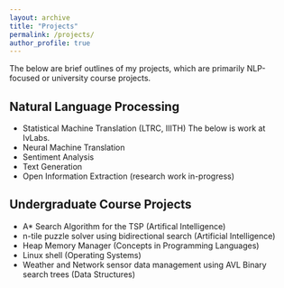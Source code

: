 ```yaml
---
layout: archive
title: "Projects"
permalink: /projects/
author_profile: true
---
```


The below are brief outlines of my projects, which are primarily NLP-focused or university course projects.

## Natural Language Processing
- Statistical Machine Translation (LTRC, IIITH)
The below is work at IvLabs.
- Neural Machine Translation
- Sentiment Analysis
- Text Generation
- Open Information Extraction (research work in-progress)

## Undergraduate Course Projects 
- A* Search Algorithm for the TSP (Artifical Intelligence)
- n-tile puzzle solver using bidirectional search (Artificial Intelligence)
- Heap Memory Manager (Concepts in Programming Languages)
- Linux shell (Operating Systems)
- Weather and Network sensor data management using AVL Binary search trees (Data Structures)
